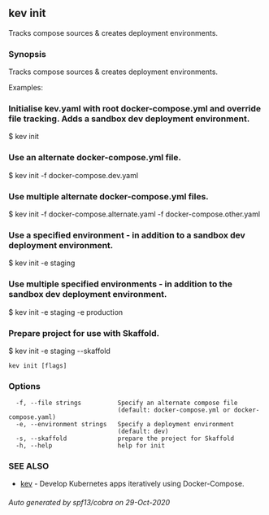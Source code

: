 ## kev init

Tracks compose sources & creates deployment environments.

### Synopsis

Tracks compose sources & creates deployment environments.

Examples:

  ### Initialise kev.yaml with root docker-compose.yml and override file tracking. Adds a sandbox dev deployment environment.
  $ kev init

  ### Use an alternate docker-compose.yml file.
  $ kev init -f docker-compose.dev.yaml

  ### Use multiple alternate docker-compose.yml files.
  $ kev init -f docker-compose.alternate.yaml -f docker-compose.other.yaml

  ### Use a specified environment - in addition to a sandbox dev deployment environment.
  $ kev init -e staging

  ### Use multiple specified environments - in addition to the sandbox dev deployment environment.
  $ kev init -e staging -e production

  ### Prepare project for use with Skaffold.
  $ kev init -e staging --skaffold

```
kev init [flags]
```

### Options

```
  -f, --file strings          Specify an alternate compose file
                              (default: docker-compose.yml or docker-compose.yaml)
  -e, --environment strings   Specify a deployment environment
                              (default: dev)
  -s, --skaffold              prepare the project for Skaffold
  -h, --help                  help for init
```

### SEE ALSO

* [kev](kev.md)	 - Develop Kubernetes apps iteratively using Docker-Compose.

###### Auto generated by spf13/cobra on 29-Oct-2020
